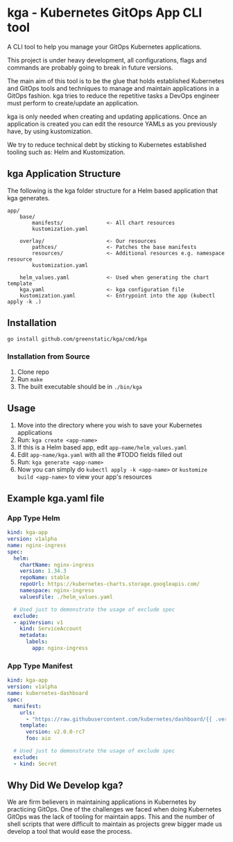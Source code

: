 # kga - Kubernetes GitOps App CLI tool
A CLI tool to help you manage your GitOps Kubernetes applications.

This project is under heavy development, all configurations, flags and commands are probably going to break in future versions.


The main aim of this tool is to be the glue that holds established Kubernetes and GitOps tools and techniques to manage and maintain applications in a GitOps fashion.
kga tries to reduce the repetitive tasks a DevOps engineer must perform to create/update an application.

kga is only needed when creating and updating applications.
Once an application is created you can edit the resource YAMLs as you previously have, by using kustomization.

We try to reduce technical debt by sticking to Kubernetes established tooling such as: Helm and Kustomization.


## kga Application Structure
The following is the kga folder structure for a Helm based application that kga generates.
```
app/
    base/
        manifests/              <- All chart resources
        kustomization.yaml
    
    overlay/                    <- Our resources
        pathces/                <- Patches the base manifests
        resources/              <- Additional resources e.g. namespace resource
        kustomization.yaml
    
    helm_values.yaml            <- Used when generating the chart template
    kga.yaml                    <- kga configuration file
    kustomization.yaml          <- Entrypoint into the app (kubectl apply -k .)
```

## Installation
```bash
go install github.com/greenstatic/kga/cmd/kga
```

### Installation from Source
1. Clone repo
2. Run `make`
3. The built executable should be in `./bin/kga`

## Usage
1. Move into the directory where you wish to save your Kubernetes applications
2. Run: `kga create <app-name>`
3. If this is a Helm based app, edit `app-name/helm_values.yaml`
4. Edit `app-name/kga.yaml` with all the #TODO fields filled out
5. Run: `kga generate <app-name>`
6. Now you can simply do `kubectl apply -k <app-name>` or `kustomize build <app-name>` to view your app's resources

## Example kga.yaml file
### App Type Helm
```yaml
kind: kga-app
version: v1alpha
name: nginx-ingress
spec:
  helm:
    chartName: nginx-ingress
    version: 1.34.3
    repoName: stable
    repoUrl: https://kubernetes-charts.storage.googleapis.com/
    namespace: nginx-ingress
    valuesFile: ./helm_values.yaml

  # Used just to demonstrate the usage of exclude spec
  exclude:
  - apiVersion: v1
    kind: ServiceAccount
    metadata:
      labels:
        app: nginx-ingress
```

### App Type Manifest
```yaml
kind: kga-app
version: v1alpha
name: kubernetes-dashboard
spec:
  manifest:
    urls:
      - "https://raw.githubusercontent.com/kubernetes/dashboard/{{ .version }}/{{ .foo }}/deploy/recommended.yaml"
    template:
      version: v2.0.0-rc7
      foo: aio

  # Used just to demonstrate the usage of exclude spec
  exclude:
  - kind: Secret
```

## Why Did We Develop kga?
We are firm believers in maintaining applications in Kubernetes by practicing GitOps.
One of the challenges we faced when doing Kubernetes GitOps was the lack of tooling for maintain apps.
This and the number of shell scripts that were difficult to maintain as projects grew bigger made us develop a tool that would ease the process.